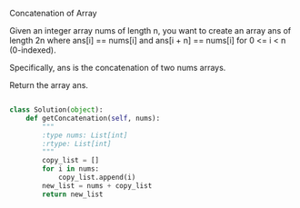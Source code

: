 Concatenation of Array

Given an integer array nums of length n, you want to create an array ans of length 2n where ans[i] == nums[i] and ans[i + n] == nums[i] for 0 <= i < n (0-indexed).

Specifically, ans is the concatenation of two nums arrays.

Return the array ans.

```Python

class Solution(object):
    def getConcatenation(self, nums):
        """
        :type nums: List[int]
        :rtype: List[int]
        """
        copy_list = []
        for i in nums:
            copy_list.append(i)
        new_list = nums + copy_list
        return new_list
